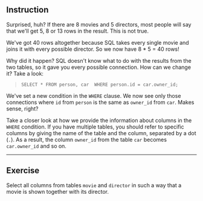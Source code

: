 ## Instruction
Surprised, huh? If there are 8 movies and 5 directors, most people will say that we'll get 5, 8 or 13 rows in the result. This is not true.

We've got 40 rows altogether because SQL takes every single movie and joins it with every possible director. So we now have 8 * 5 = 40 rows!

Why did it happen? SQL doesn't know what to do with the results from the two tables, so it gave you every possible connection. How can we change it? Take a look:

> `SELECT * FROM person, car 
WHERE person.id = car.owner_id;`

We've set a new condition in the `WHERE` clause. We now see only those connections where `id` from `person` is the same as `owner_id` from `car`. Makes sense, right?

Take a closer look at how we provide the information about columns in the `WHERE` condition. If you have multiple tables, you should refer to specific columns by giving the name of the table and the column, separated by a dot (`.`). As a result, the column `owner_id` from the table `car` becomes `car.owner_id` and so on.

---
## Exercise
Select all columns from tables `movie` and `director` in such a way that a movie is shown together with its director.